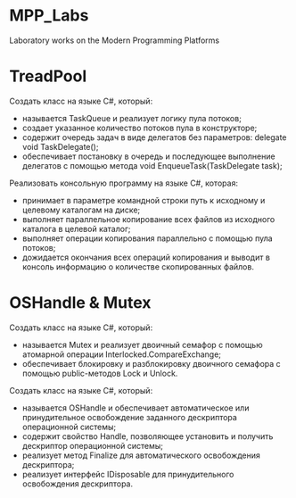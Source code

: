 # MPP_Labs
Laboratory works on the Modern Programming Platforms

# TreadPool
Создать класс на языке C#, который:
- называется TaskQueue и реализует логику пула потоков;
- создает указанное количество потоков пула в конструкторе;
- содержит очередь задач в виде делегатов без параметров: delegate void TaskDelegate();
- обеспечивает постановку в очередь и последующее выполнение делегатов с помощью метода void EnqueueTask(TaskDelegate task);

Реализовать консольную программу на языке C#, которая:
- принимает в параметре командной строки путь к исходному и целевому каталогам на диске;
- выполняет параллельное копирование всех файлов из исходного каталога в целевой каталог;
- выполняет операции копирования параллельно с помощью пула потоков;
- дожидается окончания всех операций копирования и выводит в консоль информацию о количестве скопированных файлов.

# OSHandle & Mutex

Создать класс на языке C#, который:
- называется Mutex и реализует двоичный семафор с помощью атомарной операции Interlocked.CompareExchange;
- обеспечивает блокировку и разблокировку двоичного семафора с помощью public-методов Lock и Unlock.

Создать класс на языке C#, который:
- называется OSHandle и обеспечивает автоматическое или принудительное освобождение заданного дескриптора операционной системы;
- содержит свойство Handle, позволяющее установить и получить дескриптор операционной системы;
- реализует метод Finalize для автоматического освобождения дескриптора;
- реализует интерфейс IDisposable для принудительного освобождения дескриптора.
